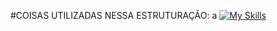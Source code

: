 #COISAS UTILIZADAS NESSA ESTRUTURAÇÃO:
a
[![My Skills](https://skillicons.dev/icons?i=html,css,js)](https://skillicons.dev)
